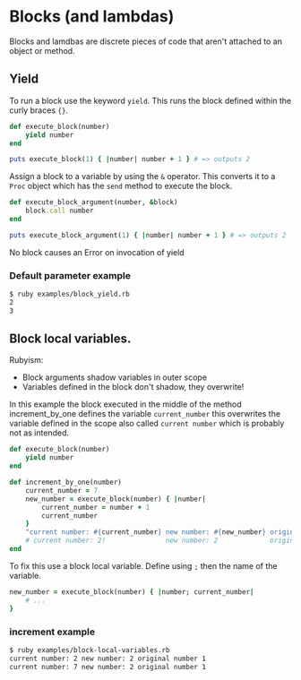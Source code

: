 # Blocks (and lambdas)

Blocks and lamdbas are discrete pieces of code that aren't attached to an object or method.

## Yield

To run a block use the keyword `yield`.  This runs the block defined within the curly braces `{}`.

```ruby
def execute_block(number)
    yield number
end

puts execute_block(1) { |number| number + 1 } # => outputs 2
```

Assign a block to a variable by using the `&` operator.  This converts it to a `Proc` object which has the `send` method to execute the block.

```ruby
def execute_block_argument(number, &block)
    block.call number
end

puts execute_block_argument(1) { |number| number + 1 } # => outputs 2
```

No block causes an Error on invocation of yield

### Default parameter example

```bash
$ ruby examples/block_yield.rb
2
3
```

## Block local variables.

Rubyism:

- Block arguments shadow variables in outer scope
- Variables defined in the block don't shadow, they overwrite!

In this example the block executed in the middle of the method increment_by_one defines the variable `current_number` this overwrites the variable defined in the scope also called `current number` which is probably not as intended.

```ruby
def execute_block(number)
    yield number
end

def increment_by_one(number)
    current_number = 7
    new_number = execute_block(number) { |number|
        current_number = number + 1
        current_number
    }
    "current number: #{current_number} new number: #{new_number} original number #{number}"
    # current number: 2!               new number: 2             original number 1
end
```

To fix this use a block local variable.  Define using `;` then the name of the variable.

```ruby
new_number = execute_block(number) { |number; current_number| 
    # ...
}
```

### increment example

```bash
$ ruby examples/block-local-variables.rb
current number: 2 new number: 2 original number 1
current number: 7 new number: 2 original number 1
```
